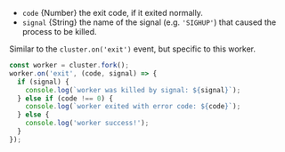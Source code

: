 <!-- YAML
added: v0.11.2
-->

* `code` {Number} the exit code, if it exited normally.
* `signal` {String} the name of the signal (e.g. `'SIGHUP'`) that caused
  the process to be killed.

Similar to the `cluster.on('exit')` event, but specific to this worker.

```js
const worker = cluster.fork();
worker.on('exit', (code, signal) => {
  if (signal) {
    console.log(`worker was killed by signal: ${signal}`);
  } else if (code !== 0) {
    console.log(`worker exited with error code: ${code}`);
  } else {
    console.log('worker success!');
  }
});
```

